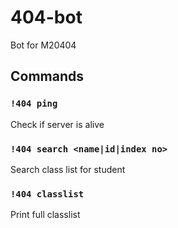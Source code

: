 # 404-bot
Bot for M20404

## Commands
  
### `!404 ping`
  Check if server is alive
  
###  `!404 search <name|id|index no>`
  Search class list for student

###  `!404 classlist`
  Print full classlist
